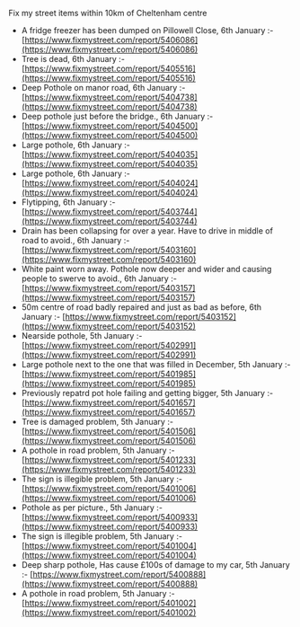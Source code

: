 Fix my street items within 10km of Cheltenham centre

<!-- fix_marker starts -->

- A fridge freezer has been dumped on Pillowell Close, 6th January :- [https://www.fixmystreet.com/report/5406086](https://www.fixmystreet.com/report/5406086)
- Tree is dead, 6th January :- [https://www.fixmystreet.com/report/5405516](https://www.fixmystreet.com/report/5405516)
- Deep Pothole on manor road, 6th January :- [https://www.fixmystreet.com/report/5404738](https://www.fixmystreet.com/report/5404738)
- Deep pothole just before the bridge., 6th January :- [https://www.fixmystreet.com/report/5404500](https://www.fixmystreet.com/report/5404500)
- Large pothole, 6th January :- [https://www.fixmystreet.com/report/5404035](https://www.fixmystreet.com/report/5404035)
- Large pothole, 6th January :- [https://www.fixmystreet.com/report/5404024](https://www.fixmystreet.com/report/5404024)
- Flytipping, 6th January :- [https://www.fixmystreet.com/report/5403744](https://www.fixmystreet.com/report/5403744)
- Drain has been collapsing for over a year. Have to drive in middle of road to avoid., 6th January :- [https://www.fixmystreet.com/report/5403160](https://www.fixmystreet.com/report/5403160)
- White paint worn away. Pothole now deeper and wider and causing people to swerve to avoid., 6th January :- [https://www.fixmystreet.com/report/5403157](https://www.fixmystreet.com/report/5403157)
- 50m centre of road badly repaired and just as bad as before, 6th January :- [https://www.fixmystreet.com/report/5403152](https://www.fixmystreet.com/report/5403152)
- Nearside pothole, 5th January :- [https://www.fixmystreet.com/report/5402991](https://www.fixmystreet.com/report/5402991)
- Large pothole next to the one that was filled in December, 5th January :- [https://www.fixmystreet.com/report/5401985](https://www.fixmystreet.com/report/5401985)
- Previously repatrd pot hole failing and getting bigger, 5th January :- [https://www.fixmystreet.com/report/5401657](https://www.fixmystreet.com/report/5401657)
- Tree is damaged problem, 5th January :- [https://www.fixmystreet.com/report/5401506](https://www.fixmystreet.com/report/5401506)
- A pothole in road problem, 5th January :- [https://www.fixmystreet.com/report/5401233](https://www.fixmystreet.com/report/5401233)
- The sign is illegible problem, 5th January :- [https://www.fixmystreet.com/report/5401006](https://www.fixmystreet.com/report/5401006)
- Pothole as per picture., 5th January :- [https://www.fixmystreet.com/report/5400933](https://www.fixmystreet.com/report/5400933)
- The sign is illegible problem, 5th January :- [https://www.fixmystreet.com/report/5401004](https://www.fixmystreet.com/report/5401004)
- Deep sharp pothole, Has cause £100s of damage to my car, 5th January :- [https://www.fixmystreet.com/report/5400888](https://www.fixmystreet.com/report/5400888)
- A pothole in road problem, 5th January :- [https://www.fixmystreet.com/report/5401002](https://www.fixmystreet.com/report/5401002)

<!-- fix_marker ends -->